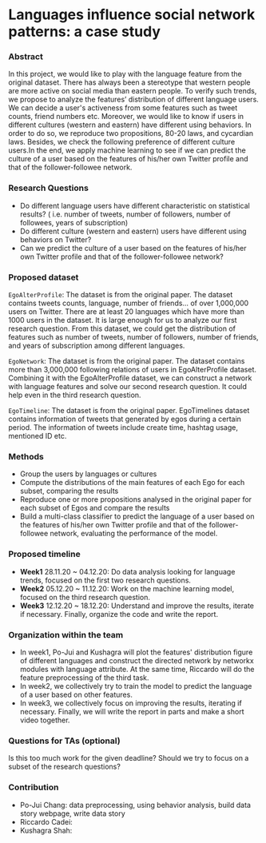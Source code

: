 # Languages influence social network patterns: a case study


### Abstract

In this project, we would like to play with the language feature from the original dataset. There has always been a stereotype that western people are more active on social media than eastern people. To verify such trends, we propose to analyze the features’ distribution of different language users. We can decide a user's activeness from some features such as tweet counts, friend numbers etc. Moreover, we would like to know if users in different cultures (western and eastern) have different using behaviors. In order to do so, we reproduce two propositions, 80-20 laws, and cycardian laws. Besides, we check the following preference of different culture users.In the end, we apply machine learning to see if we can predict the culture of a user based on the features of his/her own Twitter profile and that of the follower-followee network.


### Research Questions

- Do different language users have different characteristic on statistical results? ( i.e. number of tweets, number of followers, number of followees, years of subscription)
- Do different culture (western and eastern) users have different using behaviors on Twitter?
- Can we predict the culture of a user based on the features of his/her own Twitter profile and that of the follower-followee network?


### Proposed dataset

`EgoAlterProfile`: The dataset is from the original paper. The dataset contains tweets counts, language, number of friends… of over 1,000,000 users on Twitter. There are at least 20 languages which have more than 1000 users in the dataset. It is large enough for us to analyze our first research question. From this dataset, we could get the distribution of features such as number of tweets, number of followers, number of friends, and years of subscription among different languages.

`EgoNetwork`: The dataset is from the original paper. The dataset contains more than 3,000,000 following relations of users in EgoAlterProfile dataset. Combining it with the EgoAlterProfile dataset, we can construct a network with language features and solve our second research question. It could help even in the third research question.

`EgoTimeline`: The dataset is from the original paper. EgoTimelines dataset contains information of tweets that generated by egos during a certain period. The information of tweets include create time, hashtag usage, mentioned ID etc.


### Methods

- Group the users by languages or cultures
- Compute the distributions of the main features of each Ego for each subset, comparing the results
- Reproduce one or more propositions analysed in the original paper for each subset of Egos and compare the results
- Build a multi-class classifier to predict the language of a user based on the features of his/her own Twitter profile and that of the follower-followee network, evaluating the performance of the model.


### Proposed timeline

- **Week1** 28.11.20 ~ 04.12.20: Do data analysis looking for language trends, focused on the first two research questions.
- **Week2** 05.12.20 ~ 11.12.20: Work on the machine learning model, focused on the third research question.
- **Week3** 12.12.20 ~ 18.12.20: Understand and improve the results, iterate if necessary. Finally, organize the code and write the report.


### Organization within the team

- In week1, Po-Jui and Kushagra will plot the features' distribution figure of different languages and construct the directed network by networkx modules with language attribute. At the same time, Riccardo will do the feature preprocessing of the third task.
- In week2, we collectively try to train the model to predict the language of a user based on other features.
- In week3, we collectively focus on improving the results, iterating if necessary. Finally, we will write the report in parts and make a short video together.


### Questions for TAs (optional)

Is this too much work for the given deadline? Should we try to focus on a subset of the research questions?

### Contribution

- Po-Jui Chang: data preprocessing, using behavior analysis, build data story webpage, write data story
- Riccardo Cadei:
- Kushagra Shah:

